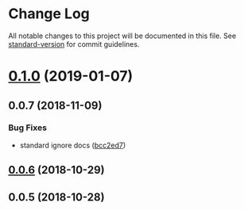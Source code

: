 # Change Log

All notable changes to this project will be documented in this file. See [standard-version](https://github.com/conventional-changelog/standard-version) for commit guidelines.

<a name="0.1.0"></a>
# [0.1.0](https://github.com/TillaTheHun0/tilla/compare/v0.0.7...v0.1.0) (2019-01-07)



<a name="0.0.7"></a>
## 0.0.7 (2018-11-09)


### Bug Fixes

* standard ignore docs ([bcc2ed7](https://github.com/TillaTheHun0/tilla/commit/bcc2ed7))


<a name="0.0.6"></a>
## [0.0.6](https://github.com/TillaTheHun0/tilla/compare/v0.0.5...v0.0.6) (2018-10-29)


<a name="0.0.5"></a>
## 0.0.5 (2018-10-28)
